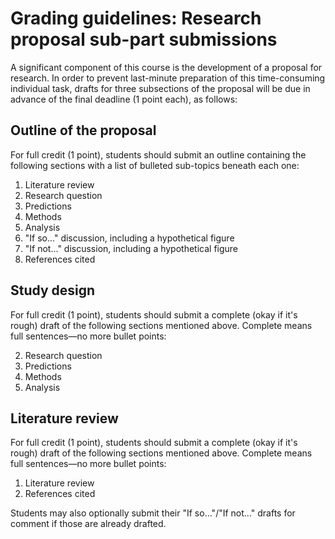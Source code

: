 # Grading guidelines: Research proposal sub-part submissions

A significant component of this course is the development of a proposal for research. In order to prevent last-minute preparation of this time-consuming individual task, drafts for three subsections of the proposal will be due in advance of the final deadline (1 point each), as follows:

## Outline of the proposal
For full credit (1 point), students should submit an outline containing the following sections with a list of bulleted sub-topics beneath each one:

1. Literature review
2. Research question
3. Predictions
4. Methods
5. Analysis
6. "If so..." discussion, including a hypothetical figure
7. "If not..." discussion, including a hypothetical figure
8. References cited

## Study design
For full credit (1 point), students should submit a complete (okay if it's rough) draft of the following sections mentioned above. Complete means full sentences—no more bullet points:

2. Research question
3. Predictions
4. Methods
5. Analysis

## Literature review
For full credit (1 point), students should submit a complete (okay if it's rough) draft of the following sections mentioned above. Complete means full sentences—no more bullet points:

1. Literature review
8. References cited

Students may also optionally submit their "If so..."/"If not..." drafts for comment if those are already drafted.
